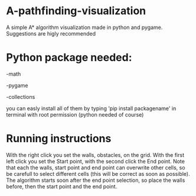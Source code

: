 # A-pathfinding-visualization
  A simple A* algorithm visualization made in python and pygame. Suggestions are higly recommended

# Python package needed:
  -math
  
  -pygame
  
  -collections
  
  you can easly install all of them by typing 'pip install packagename' in terminal with root permission (python needed of course)
  
# Running instructions
  With the right click you set the walls, obstacles,  on the grid. With the first left click you set the Start point, with the          second click the End point. Note that each the walls, start point and end point can overwrite other cells, so be carefull to select different cells (this will be correct as soon as possible).
  The algorithm starts soon after the end point selection, so place the walls before, then the start point and the end point. 
